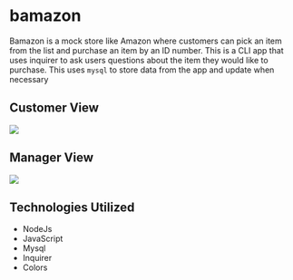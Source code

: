 # bamazon


Bamazon is a mock store like Amazon where customers can pick an item from the list and purchase an item by an ID number. This is a CLI app that uses inquirer to ask users questions about the item they would like to purchase. This uses `mysql` to store data from the app and update when necessary 

## Customer View

![](customer.gif)

## Manager View

![](manager.gif)
## Technologies Utilized
* NodeJs 
* JavaScript
* Mysql
* Inquirer
* Colors


